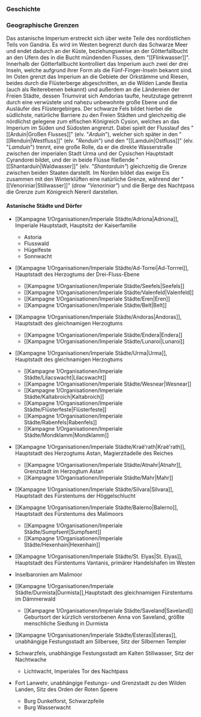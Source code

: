 ### Geschichte

### Geographische Grenzen
Das astanische Imperium erstreckt sich über weite Teile des nordöstlichen Teils von Gandria. Es wird im Westen begrenzt durch das Schwarze Meer und endet dadurch an der Küste, beziehungsweise an der Götterfallbucht an den Ufern des in die Bucht mündenden Flusses, dem "[[Flinkwasser]]". Innerhalb der Götterfallbucht kontrolliert das Imperium auch zwei der drei Inseln, welche aufgrund ihrer Form als die Fünf-Finger-Inseln bekannt sind.
Im Osten grenzt das Imperium an die Gebiete der Orkstämme und Riesen, beides durch die Flüsterberge abgeschnitten, an die Wilden Lande Bestia (auch als Reiterebenen bekannt) und außerdem an die Ländereien der Freien Städte, dessen Triumvirat sich Amdorias taufte, heutzutage getrennt durch eine verwüstete und nahezu unbewohnte große Ebene und die Ausläufer des Flüstergebirges.
Der schwarze Fels bildet hierbei die südlichste, natürliche Barriere zu den Freien Städten und gleichzeitig die nördlichst gelegene zum elfischen Königreich Cysion, welches an das Imperium im Süden und Südosten angrenzt. Dabei spielt der Flusslauf des "[[Arduín|Großen Flusses]]" (elv. "*Arduín*"), welcher sich später in den "[[Renduín|Westfluss]]" (elv. "*Renduín*") und den "[[Lamduín|Ostfluss]]" (elv. "*Lamduín*") trennt, eine große Rolle, da er die direkte Wasserstraße zwischen der imperialen Stadt Urma und der Cysischen Hauptstadt Cyrandorei bildet, und der in beide Flüsse fließende "[[Shantarduín|Waldwasser]]" (elv. *"Shantarduín"*) gleichzeitig die Grenze zwischen beiden Staaten darstellt.
Im Norden bildet das ewige Eis zusammen mit den Winterklüften eine natürliche Grenze, während der "[[Venoriniar|Stillwasser]]" (drow *"Venoriniar"*) und die Berge des Nachtpass die Grenze zum Königreich Nereril darstellen.


#### Astanische Städte und Dörfer
- [[Kampagne 1/Organisationen/Imperiale Städte/Adriona|Adriona]], Imperiale Hauptstadt, Hauptsitz der Kaiserfamilie
	- Astoria
	- Flusswald
	- Hügelfeste
	- Sonnwacht

- [[Kampagne 1/Organisationen/Imperiale Städte/Ad-Torrei|Ad-Torrrei]], Hauptstadt des Herzogtums der Drei-Fluss-Ebene
	- [[Kampagne 1/Organisationen/Imperiale Städte/Seefels|Seefels]]
	- [[Kampagne 1/Organisationen/Imperiale Städte/Valenfeld|Valenfeld]]
	- [[Kampagne 1/Organisationen/Imperiale Städte/Eren|Eren]]
	- [[Kampagne 1/Organisationen/Imperiale Städte/Belt|Belt]]

- [[Kampagne 1/Organisationen/Imperiale Städte/Andoras|Andoras]], Hauptstadt des gleichnamigen Herzogtums
	- [[Kampagne 1/Organisationen/Imperiale Städte/Endera|Endera]]
	- [[Kampagne 1/Organisationen/Imperiale Städte/Lunaroí|Lunaroí]]

- [[Kampagne 1/Organisationen/Imperiale Städte/Urma|Urma]], Hauptstadt des gleichnamigen Herzogtums 
	- [[Kampagne 1/Organisationen/Imperiale Städte/Lilacswacht|Lilacswacht]]
	- [[Kampagne 1/Organisationen/Imperiale Städte/Wesnear|Wesnear]]
	- [[Kampagne 1/Organisationen/Imperiale Städte/Kaltabroich|Kaltabroich]]
	- [[Kampagne 1/Organisationen/Imperiale Städte/Flüsterfeste|Flüsterfeste]]
	- [[Kampagne 1/Organisationen/Imperiale Städte/Rabenfels|Rabenfels]]
	- [[Kampagne 1/Organisationen/Imperiale Städte/Mondklamm|Mondklamm]]

- [[Kampagne 1/Organisationen/Imperiale Städte/Kraë'rath|Kraë'rath]], Hauptstadt des Herzogtums Astan, Magierzitadelle des Reiches
	- [[Kampagne 1/Organisationen/Imperiale Städte/Atnahr|Atnahr]], Grenzstadt im Herzogtum Astan
	- [[Kampagne 1/Organisationen/Imperiale Städte/Mahr|Mahr]]

- [[Kampagne 1/Organisationen/Imperiale Städte/Silvara|Silvara]], Hauptstadt des Fürstentums der Höggelschlucht 

- [[Kampagne 1/Organisationen/Imperiale Städte/Balerno|Balerno]], Hauptstadt des Fürstentums des Malimoors
	- [[Kampagne 1/Organisationen/Imperiale Städte/Sumpfsent|Sumpfsent]]
	- [[Kampagne 1/Organisationen/Imperiale Städte/Hexenhain|Hexenhain]]

- [[Kampagne 1/Organisationen/Imperiale Städte/St. Elyas|St. Elyas]], Hauptstadt des Fürstentums Vantanis, primärer Handelshafen im Westen

- Inselbaronien am Malimoor
- [[Kampagne 1/Organisationen/Imperiale Städte/Durmista|Durmista]],Hauptstadt des gleichnamigen Fürstentums im Dämmerwald
	- [[Kampagne 1/Organisationen/Imperiale Städte/Saveland|Saveland]] Geburtsort der kürzlich verstorbenen Anna von Saveland, größte menschliche Siedlung in Durmista

- [[Kampagne 1/Organisationen/Imperiale Städte/Esteras|Esteras]], unabhängige Festungsstadt am Silbersee, Sitz der Silbernen Templer
- Schwarzfels, unabhängige Festungsstadt am Kalten Stillwasser, Sitz der Nachtwache
	- Lichtwacht, Imperiales Tor des Nachtpass
- Fort Lanwehr, unabhängige Festungs- und Grenzstadt zu den Wilden Landen, Sitz des Orden der Roten Speere
	- Burg Dunkelforst, Schwarzpfeile
	- Burg Wasserwacht


